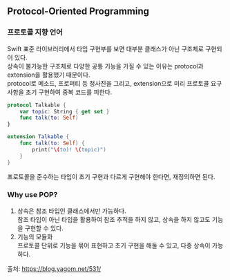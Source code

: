 ## Protocol-Oriented Programming  
  
  
### 프로토콜 지향 언어  
Swift 표준 라이브러리에서 타입 구현부를 보면 대부분 클래스가 아닌 구조체로 구현되어 있다.  
상속이 불가능한 구조체로 다양한 공통 기능을 가질 수 있는 이유는 protocol과 extension을 활용했기 때문이다.  
protocol로 메소드, 프로퍼티 등 청사진을 그리고, extension으로 미리 프로토콜 요구사항을 초기 구현하여 중복 코드를 피한다.  
  
```swift
protocol Talkable {
    var topic: String { get set }
    func talk(to: Self)
}

extension Talkable {
    func talk(to: Self) {
        print("\(to)! \(topic)")
    }
}
```  
  
프로토콜을 준수하는 타입이 초기 구현과 다르게 구현해야 한다면, 재정의하면 된다.  
  
### Why use POP?  
1. 상속은 참조 타입인 클래스에서만 가능하다.  
참조 타입이 아닌 타입을 활용하여 참조 추적을 하지 않고, 상속을 하지 않고도 기능을 구현할 수 있다.  
2. 기능의 모듈화  
프로토콜 단위로 기능을 묶어 표현하고 초기 구현을 해둘 수 있고, 다중 상속이 가능하다.  
  
  
  
출처: https://blog.yagom.net/531/  